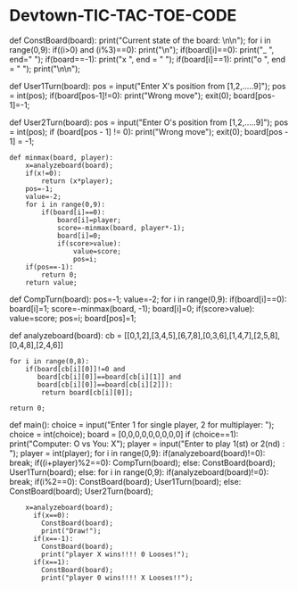 # Devtown-TIC-TAC-TOE-CODE
def ConstBoard(board):
    print("Current state of the board: \n\n");
    for i in range(0,9):
        if((i>0) and (i%3)==0):
            print("\n");
        if(board[i]==0):
            print("_ ", end=" ");
        if(board==-1):
            print("x ", end = " ");
        if(board[i]==1):
            print("o ", end = " ");
    print("\n\n");


def User1Turn(board):
    pos = input("Enter X's position from [1,2,.....9]");
    pos = int(pos);
    if(board[pos-1]!=0):
        print("Wrong move");
        exit(0);
    board[pos-1]=-1;

def User2Turn(board):
    pos = input("Enter O's position from [1,2,.....9]");
    pos = int(pos);
    if (board[pos - 1] != 0):
        print("Wrong move");
        exit(0);
    board[pos - 1] = -1;

    def minmax(board, player):
        x=analyzeboard(board);
        if(x!=0):
            return (x*player);
        pos=-1;
        value=-2;
        for i in range(0,9):
            if(board[i]==0):
                board[i]=player;
                score=-minmax(board, player*-1);
                board[i]=0;
                if(score>value):
                    value=score;
                    pos=i;
        if(pos==-1):
            return 0;
        return value;


def CompTurn(board):
    pos=-1;
    value=-2;
    for i in range(0,9):
        if(board[i]==0):
            board[i]=1;
            score=-minmax(board, -1);
            board[i]=0;
            if(score>value):
                value=score;
                pos=i;
    board[pos]=1;

def analyzeboard(board):
    cb = [[0,1,2],[3,4,5],[6,7,8],[0,3,6],[1,4,7],[2,5,8],[0,4,8],[2,4,6]]

    for i in range(0,8):
        if(board[cb[i][0]]!=0 and
           board[cb[i][0]]==board[cb[i][1]] and
           board[cb[i][0]]==board[cb[i][2]]):
            return board[cb[i][0]];

    return 0;

def main():
    choice = input("Enter 1 for single player, 2 for multiplayer: ");
    choice = int(choice);
    board = [0,0,0,0,0,0,0,0,0]
    if (choice==1):
        print("Computer: O vs You: X");
        player = input("Enter to play 1(st) or 2(nd) : ");
        player = int(player);
        for i in range(0,9):
            if(analyzeboard(board)!=0):
                break;
            if((i+player)%2==0):
                CompTurn(board);
            else:
                ConstBoard(board);
                User1Turn(board);
        else:
            for i in range(0,9):
                if(analyzeboard(board)!=0):
                    break;
                if(i%2==0):
                    ConstBoard(board);
                    User1Turn(board);
                else:
                    ConstBoard(board);
                    User2Turn(board);

        x=analyzeboard(board);
          if(x==0):
            ConstBoard(board);
            print("Draw!");
          if(x==-1):
            ConstBoard(board);
            print("player X wins!!!! 0 Looses!");
          if(x==1):
            ConstBoard(board);
            print("player 0 wins!!!! X Looses!!");
